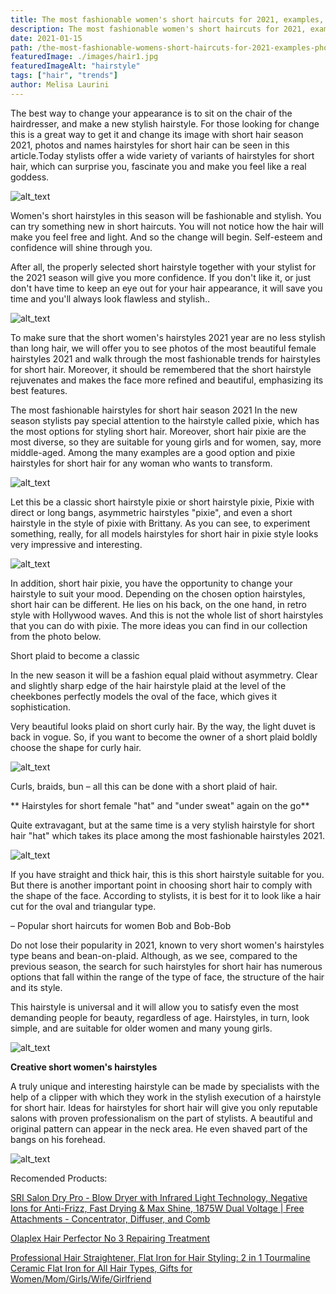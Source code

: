 ```yaml
---
title: The most fashionable women's short haircuts for 2021, examples, photos
description: The most fashionable women's short haircuts for 2021, examples, photos
date: 2021-01-15
path: /the-most-fashionable-womens-short-haircuts-for-2021-examples-photos
featuredImage: ./images/hair1.jpg
featuredImageAlt: "hairstyle"
tags: ["hair", "trends"]
author: Melisa Laurini
---
```


The best way to change your appearance is to sit on the chair of the hairdresser, and make a new stylish hairstyle. For those looking for change this is a great way to get it and change its image with short hair season 2021, photos and names hairstyles for short hair can be seen in this article.Today stylists offer a wide variety of variants of hairstyles for short hair, which can surprise you, fascinate you and make you feel like a real goddess.

![alt_text](images/hair1.jpg "appearance is to sit on the chair")

Women's short hairstyles in this season will be fashionable and stylish. You can try something new in short haircuts. You will not notice how the hair will make you feel free and light. And so the change will begin. Self-esteem and confidence will shine through you.

After all, the properly selected short hairstyle together with your stylist for the 2021 season will give you more confidence. If you don't like it, or just don't have time to keep an eye out for your hair appearance, it will save you time and you'll always look flawless and stylish..

![alt_text](images/hair2.jpg "fashionable and stylish")

To make sure that the short women's hairstyles 2021 year are no less stylish than long hair, we will offer you to see photos of the most beautiful female hairstyles 2021 and walk through the most fashionable trends for hairstyles for short hair. Moreover, it should be remembered that the short hairstyle rejuvenates and makes the face more refined and beautiful, emphasizing its best features.

The most fashionable hairstyles for short hair season 2021 In the new season stylists pay special attention to the hairstyle called pixie, which has the most options for styling short hair. Moreover, short hair pixie are the most diverse, so they are suitable for young girls and for women, say, more middle-aged. Among the many examples are a good option and pixie hairstyles for short hair for any woman who wants to transform.

![alt_text](images/hair3.jpg "hairstyles 2021")

Let this be a classic short hairstyle pixie or short hairstyle pixie, Pixie with direct or long bangs, asymmetric hairstyles "pixie", and even a short hairstyle in the style of pixie with Brittany. As you can see, to experiment something, really, for all models hairstyles for short hair in pixie style looks very impressive and interesting.

![alt_text](images/hair4.jpg "hairstyle pixie")

In addition, short hair pixie, you have the opportunity to change your hairstyle to suit your mood. Depending on the chosen option hairstyles, short hair can be different. He lies on his back, on the one hand, in retro style with Hollywood waves. And this is not the whole list of short hairstyles that you can do with pixie. The more ideas you can find in our collection from the photo below.

Short plaid to become a classic

In the new season it will be a fashion equal plaid without asymmetry. Clear and slightly sharp edge of the hair hairstyle plaid at the level of the cheekbones perfectly models the oval of the face, which gives it sophistication.

Very beautiful looks plaid on short curly hair. By the way, the light duvet is back in vogue. So, if you want to become the owner of a short plaid boldly choose the shape for curly hair.

![alt_text](images/hair5.jpg "short curly hair")

Curls, braids, bun – all this can be done with a short plaid of hair.

** Hairstyles for short female "hat" and "under sweat" again on the go**

Quite extravagant, but at the same time is a very stylish hairstyle for short hair "hat" which takes its place among the most fashionable hairstyles 2021.

![alt_text](images/hair6.jpg "straight and thick hair")

If you have straight and thick hair, this is this short hairstyle suitable for you. But there is another important point in choosing short hair to comply with the shape of the face. According to stylists, it is best for it to look like a hair cut for the oval and triangular type.

– Popular short haircuts for women Bob and Bob-Bob

Do not lose their popularity in 2021, known to very short women's hairstyles type beans and bean-on-plaid. Although, as we see, compared to the previous season, the search for such hairstyles for short hair has numerous options that fall within the range of the type of face, the structure of the hair and its style.

This hairstyle is universal and it will allow you to satisfy even the most demanding people for beauty, regardless of age. Hairstyles, in turn, look simple, and are suitable for older women and many young girls.

![alt_text](images/hair7.jpg "Hairstyles")

**Creative short women's hairstyles**

A truly unique and interesting hairstyle can be made by specialists with the help of a clipper with which they work in the stylish execution of a hairstyle for short hair. Ideas for hairstyles for short hair will give you only reputable salons with proven professionalism on the part of stylists. A beautiful and original pattern can appear in the neck area. He even shaved part of the bangs on his forehead.

![alt_text](images/hair8.jpg "hairstyle can be made by specialists")

Recomended Products:

[SRI Salon Dry Pro - Blow Dryer with Infrared Light Technology, Negative Ions for Anti-Frizz, Fast Drying & Max Shine, 1875W Dual Voltage | Free Attachments - Concentrator, Diffuser, and Comb](https://amzn.to/3pqOLjN)

[Olaplex Hair Perfector No 3 Repairing Treatment](https://amzn.to/37gYumA)

[Professional Hair Straightener, Flat Iron for Hair Styling: 2 in 1 Tourmaline Ceramic Flat Iron for All Hair Types, Gifts for Women/Mom/Girls/Wife/Girlfriend](https://amzn.to/3jUX5HF)
